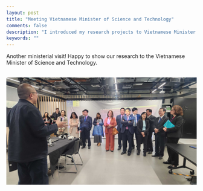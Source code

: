 ```yaml
---
layout: post
title: "Meeting Vietnamese Minister of Science and Technology"
comments: false
description: "I introduced my research projects to Vietnamese Minister of Science and Technology"
keywords: ""
---
```


Another ministerial visit! Happy to show our research to the Vietnamese Minister of Science and Technology.

<br/>
<div class="container">
    <img src="/assets/images/viet.jpg" alt="">
</div>